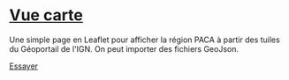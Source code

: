 # [Vue carte](https://ccpfa2.github.io/UPM/#9/43.8048/6.2787)
Une simple page en Leaflet pour afficher la région PACA à partir des tuiles du Géoportail de l'IGN.
On peut importer des fichiers GeoJson.

[Essayer](https://ccpfa2.github.io/UPM/#9/43.8048/6.2787)
